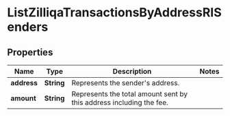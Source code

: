 

# ListZilliqaTransactionsByAddressRISenders


## Properties

| Name | Type | Description | Notes |
|------------ | ------------- | ------------- | -------------|
|**address** | **String** | Represents the sender&#39;s address. |  |
|**amount** | **String** | Represents the total amount sent by this address including the fee. |  |



